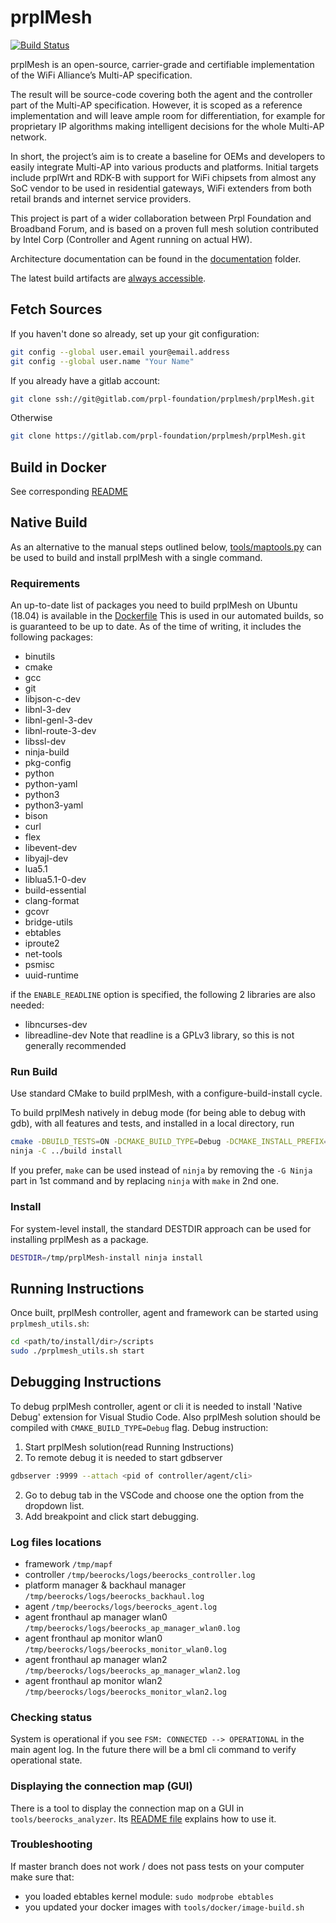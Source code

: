 # prplMesh
[![Build Status](https://gitlab.com/prpl-foundation/prplmesh/prplMesh/badges/master/pipeline.svg)](https://gitlab.com/prpl-foundation/prplmesh/prplMesh/pipelines)

prplMesh is an open-source, carrier-grade and certifiable implementation of the WiFi Alliance’s Multi-AP specification.

The result will be source-code covering both the agent and the controller part of the Multi-AP specification.
However, it is scoped as a reference implementation and will leave ample room for differentiation, for example for proprietary IP algorithms making intelligent decisions for the whole Multi-AP network.

In short, the project’s aim is to create a baseline for OEMs and developers to easily integrate Multi-AP into various products and platforms.
Initial targets include prplWrt and RDK-B with support for WiFi chipsets from almost any SoC vendor to be used in residential gateways, WiFi extenders from both retail brands and internet service providers.

This project is part of a wider collaboration between Prpl Foundation and Broadband Forum, and is based on a proven full mesh solution contributed by Intel Corp (Controller and Agent running on actual HW).

Architecture documentation can be found in the [documentation](documentation/) folder.

The latest build artifacts are [always accessible](https://ftp.essensium.com/owncloud/index.php/s/xidrhY3JKEYS9dK?path=%2Fartifacts%2Flatest%2Fbuild).

## Fetch Sources

If you haven't done so already, set up your git configuration:

```bash
git config --global user.email your@email.address
git config --global user.name "Your Name"
```

If you already have a gitlab account:
```bash
git clone ssh://git@gitlab.com/prpl-foundation/prplmesh/prplMesh.git
```
Otherwise
```bash
git clone https://gitlab.com/prpl-foundation/prplmesh/prplMesh.git
```

## Build in Docker

See corresponding [README](tools/docker/README.md)

## Native Build

As an alternative to the manual steps outlined below, [tools/maptools.py](tools/README.md) can be used to build and install prplMesh with a single command.

### Requirements

An up-to-date list of packages you need to build prplMesh on Ubuntu (18.04) is available in the [Dockerfile](tools/docker/builder/ubuntu/bionic/Dockerfile)
This is used in our automated builds, so is guaranteed to be up to date.
As of the time of writing, it includes the following packages:

* binutils 
* cmake 
* gcc 
* git 
* libjson-c-dev 
* libnl-3-dev 
* libnl-genl-3-dev 
* libnl-route-3-dev 
* libssl-dev 
* ninja-build 
* pkg-config 
* python 
* python-yaml 
* python3 
* python3-yaml 
* bison 
* curl 
* flex 
* libevent-dev 
* libyajl-dev 
* lua5.1 
* liblua5.1-0-dev 
* build-essential 
* clang-format 
* gcovr 
* bridge-utils 
* ebtables 
* iproute2 
* net-tools 
* psmisc 
* uuid-runtime

if the `ENABLE_READLINE` option is specified, the following 2 libraries are also needed:
* libncurses-dev
* libreadline-dev
Note that readline is a GPLv3 library, so this is not generally recommended

### Run Build

Use standard CMake to build prplMesh, with a configure-build-install cycle.

To build prplMesh natively in debug mode (for being able to debug with gdb), with all features and tests, and installed in a local directory, run

```bash
cmake -DBUILD_TESTS=ON -DCMAKE_BUILD_TYPE=Debug -DCMAKE_INSTALL_PREFIX=../build/install -H. -B../build -G Ninja
ninja -C ../build install
```

If you prefer, `make` can be used instead of `ninja` by removing the `-G Ninja` part in 1st command and by replacing `ninja` with `make` in 2nd one.

### Install

For system-level install, the standard DESTDIR approach can be used for installing prplMesh as a package.

```bash
DESTDIR=/tmp/prplMesh-install ninja install
```

## Running Instructions

Once built, prplMesh controller, agent and framework can be started using `prplmesh_utils.sh`:

```bash
cd <path/to/install/dir>/scripts
sudo ./prplmesh_utils.sh start
```

## Debugging Instructions

To debug prplMesh controller, agent or cli it is needed to install 'Native Debug'
extension for Visual Studio Code. Also prplMesh solution should be compiled with
`CMAKE_BUILD_TYPE=Debug` flag.
Debug instruction: 
1. Start prplMesh solution(read Running Instructions)
2. To remote debug it is needed to start gdbserver
```bash
gdbserver :9999 --attach <pid of controller/agent/cli>
```
2. Go to debug tab in the VSCode and choose one the option from the dropdown list.
3. Add breakpoint and click start debugging.

### Log files locations

- framework `/tmp/mapf`
- controller `/tmp/beerocks/logs/beerocks_controller.log`
- platform manager & backhaul manager `/tmp/beerocks/logs/beerocks_backhaul.log`
- agent `/tmp/beerocks/logs/beerocks_agent.log`
- agent fronthaul ap manager wlan0  `/tmp/beerocks/logs/beerocks_ap_manager_wlan0.log`
- agent fronthaul ap monitor wlan0  `/tmp/beerocks/logs/beerocks_monitor_wlan0.log`
- agent fronthaul ap manager wlan2  `/tmp/beerocks/logs/beerocks_ap_manager_wlan2.log`
- agent fronthaul ap monitor wlan2  `/tmp/beerocks/logs/beerocks_monitor_wlan2.log`

### Checking status

System is operational if you see `FSM: CONNECTED --> OPERATIONAL` in the main agent log. In the future there will be a bml cli command to verify operational state.

### Displaying the connection map (GUI)

There is a tool to display the connection map on a GUI in `tools/beerocks_analyzer`.
Its [README file](tools/beerocks_analyzer/README.md) explains how to use it.

### Troubleshooting

If master branch does not work / does not pass tests on your computer make sure that:

- you loaded ebtables kernel module: `sudo modprobe ebtables`
- you updated your docker images with `tools/docker/image-build.sh`

